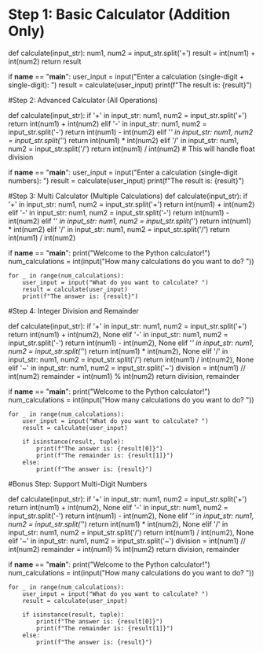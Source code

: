 # Step 1: Basic Calculator (Addition Only)
def calculate(input_str):
    num1, num2 = input_str.split('+')
    result = int(num1) + int(num2)
    return result

if __name__ == "__main__":
    user_input = input("Enter a calculation (single-digit + single-digit): ")
    result = calculate(user_input)
    print(f"The result is: {result}")

#Step 2: Advanced Calculator (All Operations)

def calculate(input_str):
    if '+' in input_str:
        num1, num2 = input_str.split('+')
        return int(num1) + int(num2)
    elif '-' in input_str:
        num1, num2 = input_str.split('-')
        return int(num1) - int(num2)
    elif '*' in input_str:
        num1, num2 = input_str.split('*')
        return int(num1) * int(num2)
    elif '/' in input_str:
        num1, num2 = input_str.split('/')
        return int(num1) / int(num2)  # This will handle float division

if __name__ == "__main__":
    user_input = input("Enter a calculation (single-digit numbers): ")
    result = calculate(user_input)
    print(f"The result is: {result}")

 #Step 3: Multi Calculator (Multiple Calculations)
def calculate(input_str):
    if '+' in input_str:
        num1, num2 = input_str.split('+')
        return int(num1) + int(num2)
    elif '-' in input_str:
        num1, num2 = input_str.split('-')
        return int(num1) - int(num2)
    elif '*' in input_str:
        num1, num2 = input_str.split('*')
        return int(num1) * int(num2)
    elif '/' in input_str:
        num1, num2 = input_str.split('/')
        return int(num1) / int(num2)


if __name__ == "__main__":
    print("Welcome to the Python calculator!")
    num_calculations = int(input("How many calculations do you want to do? "))

    for _ in range(num_calculations):
        user_input = input("What do you want to calculate? ")
        result = calculate(user_input)
        print(f"The answer is: {result}")

#Step 4: Integer Division and Remainder

def calculate(input_str):
    if '+' in input_str:
        num1, num2 = input_str.split('+')
        return int(num1) + int(num2), None
    elif '-' in input_str:
        num1, num2 = input_str.split('-')
        return int(num1) - int(num2), None
    elif '*' in input_str:
        num1, num2 = input_str.split('*')
        return int(num1) * int(num2), None
    elif '/' in input_str:
        num1, num2 = input_str.split('/')
        return int(num1) / int(num2), None
    elif '~' in input_str:
        num1, num2 = input_str.split('~')
        division = int(num1) // int(num2)
        remainder = int(num1) % int(num2)
        return division, remainder


if __name__ == "__main__":
    print("Welcome to the Python calculator!")
    num_calculations = int(input("How many calculations do you want to do? "))

    for _ in range(num_calculations):
        user_input = input("What do you want to calculate? ")
        result = calculate(user_input)

        if isinstance(result, tuple):
            print(f"The answer is: {result[0]}")
            print(f"The remainder is: {result[1]}")
        else:
            print(f"The answer is: {result}")

#Bonus Step: Support Multi-Digit Numbers

def calculate(input_str):
    if '+' in input_str:
        num1, num2 = input_str.split('+')
        return int(num1) + int(num2), None
    elif '-' in input_str:
        num1, num2 = input_str.split('-')
        return int(num1) - int(num2), None
    elif '*' in input_str:
        num1, num2 = input_str.split('*')
        return int(num1) * int(num2), None
    elif '/' in input_str:
        num1, num2 = input_str.split('/')
        return int(num1) / int(num2), None
    elif '~' in input_str:
        num1, num2 = input_str.split('~')
        division = int(num1) // int(num2)
        remainder = int(num1) % int(num2)
        return division, remainder


if __name__ == "__main__":
    print("Welcome to the Python calculator!")
    num_calculations = int(input("How many calculations do you want to do? "))

    for _ in range(num_calculations):
        user_input = input("What do you want to calculate? ")
        result = calculate(user_input)

        if isinstance(result, tuple):
            print(f"The answer is: {result[0]}")
            print(f"The remainder is: {result[1]}")
        else:
            print(f"The answer is: {result}")


